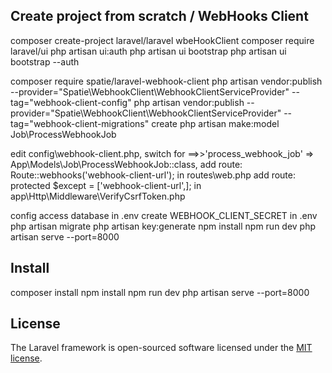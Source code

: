 ## Create project from scratch / WebHooks Client
composer create-project laravel/laravel wbeHookClient
composer require laravel/ui
php artisan ui:auth
php artisan ui bootstrap 
php artisan ui bootstrap --auth

composer require spatie/laravel-webhook-client
php artisan vendor:publish --provider="Spatie\WebhookClient\WebhookClientServiceProvider" --tag="webhook-client-config"
php artisan vendor:publish --provider="Spatie\WebhookClient\WebhookClientServiceProvider" --tag="webhook-client-migrations"
create php artisan make:model Job\ProcessWebhookJob

edit config\webhook-client.php, switch for ==>>'process_webhook_job' => App\Models\Job\ProcessWebhookJob::class,
add route: Route::webhooks('webhook-client-url'); in routes\web.php
add route: protected $except = ['webhook-client-url',]; in app\Http\Middleware\VerifyCsrfToken.php

config access database in .env
create WEBHOOK_CLIENT_SECRET in .env
php artisan migrate
php artisan key:generate
npm install
npm run dev
php artisan serve --port=8000

## Install 
composer install
npm install
npm run dev
php artisan serve --port=8000

## License

The Laravel framework is open-sourced software licensed under the [MIT license](https://opensource.org/licenses/MIT).

